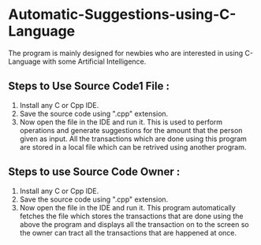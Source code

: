 # Automatic-Suggestions-using-C-Language
The program is mainly designed for newbies who are interested in using C-Language with some Artificial Intelligence.

Steps to Use Source Code1 File :
--------------------------------
1. Install any C or Cpp IDE.
2. Save the source code using ".cpp" extension.
3. Now open the file in the IDE and run it.
This is used to perform operations and generate suggestions for the amount that the person given as input. All the transactions which are done using this program are stored in a local file which can be retrived using another program.

Steps to use Source Code Owner :
--------------------------------
1. Install any C or Cpp IDE.
2. Save the source code using ".cpp" extension.
3. Now open the file in the IDE and run it.
This program automatically fetches the file which stores the transactions that are done using the above the program and displays all the transaction on to the screen so the owner can tract all the transactions that are happened at once. 
